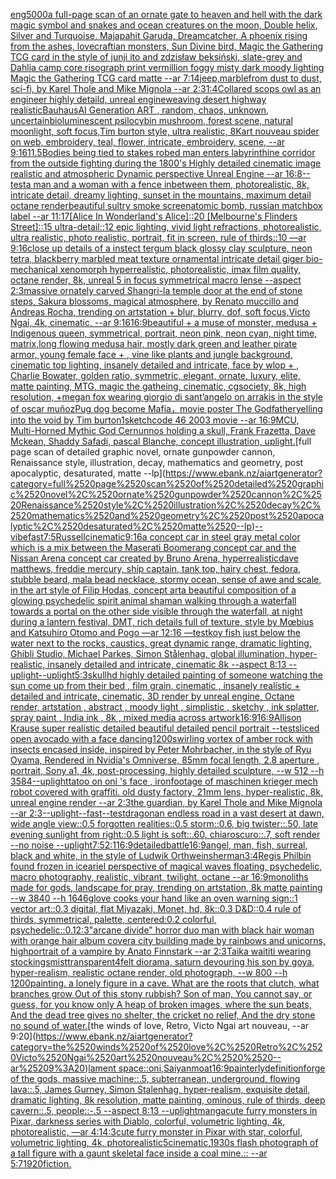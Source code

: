 [eng](https://www.ebank.nz/aiartgenerator?category=eng)[5000](https://www.ebank.nz/aiartgenerator?category=5000)[a full-page scan of an ornate gate to heaven and hell with the dark magic symbol and snakes and ocean creatures on the moon, Double helix, Silver and Turquoise, Majapahit Garuda, Dreamcatcher, A phoenix rising from the ashes, lovecraftian monsters, Sun Divine bird, Magic the Gathering TCG card in the style of junji ito and zdzisław beksiński, slate-grey and Dahlia camp core risograph print vermillion foggy misty dark moody lighting Magic the Gathering TCG card matte --ar 7:14](https://www.ebank.nz/aiartgenerator?category=a%2520full-page%2520scan%2520of%2520an%2520ornate%2520gate%2520to%2520heaven%2520and%2520hell%2520with%2520the%2520dark%2520magic%2520symbol%2520and%2520snakes%2520and%2520ocean%2520creatures%2520on%2520the%2520moon%2C%2520Double%2520helix%2C%2520Silver%2520and%2520Turquoise%2C%2520Majapahit%2520Garuda%2C%2520Dreamcatcher%2C%2520A%2520phoenix%2520rising%2520from%2520the%2520ashes%2C%2520lovecraftian%2520monsters%2C%2520Sun%2520Divine%2520bird%2C%2520Magic%2520the%2520Gathering%2520TCG%2520card%2520in%2520the%2520style%2520of%2520junji%2520ito%2520and%2520zdzis%C5%82aw%2520beksi%C5%84ski%2C%2520slate-grey%2520and%2520Dahlia%2520camp%2520core%2520risograph%2520print%2520vermillion%2520foggy%2520misty%2520dark%2520moody%2520lighting%2520Magic%2520the%2520Gathering%2520TCG%2520card%2520matte%2520--ar%25207%3A14)[jeep,marble](https://www.ebank.nz/aiartgenerator?category=jeep%2Cmarble)[from dust to dust, sci-fi, by Karel Thole and Mike Mignola --ar 2:3](https://www.ebank.nz/aiartgenerator?category=from%2520dust%2520to%2520dust%2C%2520sci-fi%2C%2520by%2520Karel%2520Thole%2520and%2520Mike%2520Mignola%2520--ar%25202%3A3)[1:4](https://www.ebank.nz/aiartgenerator?category=1%3A4)[Collared scops owl as an engineer highly detaild, unreal engine](https://www.ebank.nz/aiartgenerator?category=Collared%2520scops%2520owl%2520as%2520an%2520engineer%2520highly%2520detaild%2C%2520unreal%2520engine)[weaving desert highway realistic](https://www.ebank.nz/aiartgenerator?category=weaving%2520desert%2520highway%2520realistic)[Bauhaus](https://www.ebank.nz/aiartgenerator?category=Bauhaus)[AI Generation ART , random, chaos, unknown, uncertain](https://www.ebank.nz/aiartgenerator?category=AI%2520Generation%2520ART%2520%2C%2520random%2C%2520chaos%2C%2520unknown%2C%2520uncertain)[bioluminescent psilocybin mushroom, forest scene, natural moonlight, soft focus,Tim burton style, ultra realistic, 8K](https://www.ebank.nz/aiartgenerator?category=bioluminescent%2520psilocybin%2520mushroom%2C%2520forest%2520scene%2C%2520natural%2520moonlight%2C%2520soft%2520focus%2CTim%2520burton%2520style%2C%2520ultra%2520realistic%2C%25208K)[art nouveau spider on web, embroidery,  teal, flower, intricate, embroidery, scene, --ar 9:16](https://www.ebank.nz/aiartgenerator?category=art%2520nouveau%2520spider%2520on%2520web%2C%2520embroidery%2C%2520%2520teal%2C%2520flower%2C%2520intricate%2C%2520embroidery%2C%2520scene%2C%2520--ar%25209%3A16)[1](https://www.ebank.nz/aiartgenerator?category=1)[1.5](https://www.ebank.nz/aiartgenerator?category=1.5)[Bodies being tied to stakes robed man enters labyrinthine corridor from the outside fighting during the 1800's Highly detailed cinematic image realistic and atmospheric Dynamic perspective Unreal Engine --ar 16:8](https://www.ebank.nz/aiartgenerator?category=Bodies%2520being%2520tied%2520to%2520stakes%2520robed%2520man%2520enters%2520labyrinthine%2520corridor%2520from%2520the%2520outside%2520fighting%2520during%2520the%25201800%27s%2520Highly%2520detailed%2520cinematic%2520image%2520realistic%2520and%2520atmospheric%2520Dynamic%2520perspective%2520Unreal%2520Engine%2520--ar%252016%3A8)[--test](https://www.ebank.nz/aiartgenerator?category=--test)[a man and a woman with a fence inbetween them, photorealistic, 8k, intricate detail, dreamy lighting, sunset in the mountains, maximum detail octane render](https://www.ebank.nz/aiartgenerator?category=a%2520man%2520and%2520a%2520woman%2520with%2520a%2520fence%2520inbetween%2520them%2C%2520photorealistic%2C%25208k%2C%2520intricate%2520detail%2C%2520dreamy%2520lighting%2C%2520sunset%2520in%2520the%2520mountains%2C%2520maximum%2520detail%2520octane%2520render)[beautiful sultry smoke screen](https://www.ebank.nz/aiartgenerator?category=beautiful%2520sultry%2520smoke%2520screen)[atomic bomb, russian matchbox label --ar 11:17](https://www.ebank.nz/aiartgenerator?category=atomic%2520bomb%2C%2520russian%2520matchbox%2520label%2520--ar%252011%3A17)[[Alice In Wonderland's Alice]::20 [Melbourne's Flinders Street]::15 ultra-detail::12 epic lighting, vivid light refractions, photorealistic, ultra realistic, photo realistic, portrait, fit in screen, rule of thirds::10 —ar 9:16](https://www.ebank.nz/aiartgenerator?category=%5BAlice%2520In%2520Wonderland%27s%2520Alice%5D%3A%3A20%2520%5BMelbourne%27s%2520Flinders%2520Street%5D%3A%3A15%2520ultra-detail%3A%3A12%2520epic%2520lighting%2C%2520vivid%2520light%2520refractions%2C%2520photorealistic%2C%2520ultra%2520realistic%2C%2520photo%2520realistic%2C%2520portrait%2C%2520fit%2520in%2520screen%2C%2520rule%2520of%2520thirds%3A%3A10%2520%E2%80%94ar%25209%3A16)[close up details of a instect tergum black glossy clay sculpture, neon tetra, blackberry marbled meat texture ornamental intricate detail giger bio-mechanical xenomorph hyperrealistic, photorealistic, imax film quality, octane render, 8k, unreal 5 in focus symmetrical macro lense --aspect 2:3](https://www.ebank.nz/aiartgenerator?category=close%2520up%2520details%2520of%2520a%2520instect%2520tergum%2520black%2520glossy%2520clay%2520sculpture%2C%2520neon%2520tetra%2C%2520blackberry%2520marbled%2520meat%2520texture%2520ornamental%2520intricate%2520detail%2520giger%2520bio-mechanical%2520xenomorph%2520hyperrealistic%2C%2520photorealistic%2C%2520imax%2520film%2520quality%2C%2520octane%2520render%2C%25208k%2C%2520unreal%25205%2520in%2520focus%2520symmetrical%2520macro%2520lense%2520--aspect%25202%3A3)[massive ornately carved Shangri-la temple door at the end of stone steps, Sakura blossoms, magical atmosphere, by Renato muccillo and Andreas Rocha, trending on artstation + blur, blurry, dof, soft focus,Victo Ngai, 4k, cinematic, --ar 9:16](https://www.ebank.nz/aiartgenerator?category=massive%2520ornately%2520carved%2520Shangri-la%2520temple%2520door%2520at%2520the%2520end%2520of%2520stone%2520steps%2C%2520Sakura%2520blossoms%2C%2520magical%2520atmosphere%2C%2520by%2520Renato%2520muccillo%2520and%2520Andreas%2520Rocha%2C%2520trending%2520on%2520artstation%2520%2B%2520blur%2C%2520blurry%2C%2520dof%2C%2520soft%2520focus%2CVicto%2520Ngai%2C%25204k%2C%2520cinematic%2C%2520--ar%25209%3A16)[16:9](https://www.ebank.nz/aiartgenerator?category=16%3A9)[beautiful + a muse of monster, medusa + Indigenous queen, symmetrical, portrait, neon pink, neon cyan, night time, matrix,long flowing medusa hair, mostly dark green and leather pirate armor, young female face + , vine like plants and jungle background, cinematic top lighting, insanely detailed and intricate, face by wlop + , Charlie Bowater, golden ratio, symmetric, elegant, ornate, luxury, elite, matte painting, MTG, magic the gatheing, cinematic, cgsociety, 8k, high resolution, +](https://www.ebank.nz/aiartgenerator?category=beautiful%2520%2B%2520a%2520muse%2520of%2520monster%2C%2520medusa%2520%2B%2520Indigenous%2520queen%2C%2520symmetrical%2C%2520portrait%2C%2520neon%2520pink%2C%2520neon%2520cyan%2C%2520night%2520time%2C%2520matrix%2Clong%2520flowing%2520medusa%2520hair%2C%2520mostly%2520dark%2520green%2520and%2520leather%2520pirate%2520armor%2C%2520young%2520female%2520face%2520%2B%2520%2C%2520vine%2520like%2520plants%2520and%2520jungle%2520background%2C%2520cinematic%2520top%2520lighting%2C%2520insanely%2520detailed%2520and%2520intricate%2C%2520face%2520by%2520wlop%2520%2B%2520%2C%2520Charlie%2520Bowater%2C%2520golden%2520ratio%2C%2520symmetric%2C%2520elegant%2C%2520ornate%2C%2520luxury%2C%2520elite%2C%2520matte%2520painting%2C%2520MTG%2C%2520magic%2520the%2520gatheing%2C%2520cinematic%2C%2520cgsociety%2C%25208k%2C%2520high%2520resolution%2C%2520%2B)[megan fox wearing giorgio di sant’angelo on arrakis in the style of oscar muñoz](https://www.ebank.nz/aiartgenerator?category=megan%2520fox%2520wearing%2520giorgio%2520di%2520sant%E2%80%99angelo%2520on%2520arrakis%2520in%2520the%2520style%2520of%2520oscar%2520mu%C3%B1oz)[Pug dog become Mafia，movie poster The Godfather](https://www.ebank.nz/aiartgenerator?category=Pug%2520dog%2520become%2520Mafia%EF%BC%8Cmovie%2520poster%2520The%2520Godfather)[yelling into the void by Tim burton](https://www.ebank.nz/aiartgenerator?category=yelling%2520into%2520the%2520void%2520by%2520Tim%2520burton)[1](https://www.ebank.nz/aiartgenerator?category=1)[sketch](https://www.ebank.nz/aiartgenerator?category=sketch)[code 46 2003 movie --ar 16:9](https://www.ebank.nz/aiartgenerator?category=code%252046%25202003%2520movie%2520--ar%252016%3A9)[MCU, Multi-Horned Mythic God Cernunnos holding a skull, Frank Frazetta, Dave Mckean, Shaddy Safadi, pascal Blanche, concept illustration, uplight.](https://www.ebank.nz/aiartgenerator?category=MCU%2C%2520Multi-Horned%2520Mythic%2520God%2520Cernunnos%2520holding%2520a%2520skull%2C%2520Frank%2520Frazetta%2C%2520Dave%2520Mckean%2C%2520Shaddy%2520Safadi%2C%2520pascal%2520Blanche%2C%2520concept%2520illustration%2C%2520uplight.)[full page scan of detailed graphic novel, ornate gunpowder cannon, Renaissance style, illustration, decay, mathematics and geometry, post apocalyptic, desaturated, matte --lp](https://www.ebank.nz/aiartgenerator?category=full%2520page%2520scan%2520of%2520detailed%2520graphic%2520novel%2C%2520ornate%2520gunpowder%2520cannon%2C%2520Renaissance%2520style%2C%2520illustration%2C%2520decay%2C%2520mathematics%2520and%2520geometry%2C%2520post%2520apocalyptic%2C%2520desaturated%2C%2520matte%2520--lp)[--vibefast](https://www.ebank.nz/aiartgenerator?category=--vibefast)[7:5](https://www.ebank.nz/aiartgenerator?category=7%3A5)[Russell](https://www.ebank.nz/aiartgenerator?category=Russell)[cinematic](https://www.ebank.nz/aiartgenerator?category=cinematic)[9:16](https://www.ebank.nz/aiartgenerator?category=9%3A16)[a concept car in steel gray metal color which is a mix between the Maserati Boomerang concept car and the Nissan Arena concept car created by Bruno Arena, hyperrealistic](https://www.ebank.nz/aiartgenerator?category=a%2520concept%2520car%2520in%2520steel%2520gray%2520metal%2520color%2520which%2520is%2520a%2520mix%2520between%2520the%2520Maserati%2520Boomerang%2520concept%2520car%2520and%2520the%2520Nissan%2520Arena%2520concept%2520car%2520created%2520by%2520Bruno%2520Arena%2C%2520hyperrealistic)[dave matthews, freddie mercury, ship captain, tank top, hairy chest, fedora, stubble beard, mala bead necklace, stormy ocean, sense of awe and scale, in the art style of Filip Hodas, concept art](https://www.ebank.nz/aiartgenerator?category=dave%2520matthews%2C%2520freddie%2520mercury%2C%2520ship%2520captain%2C%2520tank%2520top%2C%2520hairy%2520chest%2C%2520fedora%2C%2520stubble%2520beard%2C%2520mala%2520bead%2520necklace%2C%2520stormy%2520ocean%2C%2520sense%2520of%2520awe%2520and%2520scale%2C%2520in%2520the%2520art%2520style%2520of%2520Filip%2520Hodas%2C%2520concept%2520art)[a beautiful composition of a glowing psychedelic spirit animal shaman walking through a waterfall towards a portal on the other side visible through the waterfall, at night during a lantern festival, DMT,  rich details full of texture, style by Mœbius and Katsuhiro Otomo and Pogo —ar 12:16 —test](https://www.ebank.nz/aiartgenerator?category=a%2520beautiful%2520composition%2520of%2520a%2520glowing%2520psychedelic%2520spirit%2520animal%2520shaman%2520walking%2520through%2520a%2520waterfall%2520towards%2520a%2520portal%2520on%2520the%2520other%2520side%2520visible%2520through%2520the%2520waterfall%2C%2520at%2520night%2520during%2520a%2520lantern%2520festival%2C%2520DMT%2C%2520%2520rich%2520details%2520full%2520of%2520texture%2C%2520style%2520by%2520M%C5%93bius%2520and%2520Katsuhiro%2520Otomo%2520and%2520Pogo%2520%E2%80%94ar%252012%3A16%2520%E2%80%94test)[koy fish just below the water next to the rocks, caustics, great dynamic range, dramatic lighting, Ghibli Studio, Michael Parkes, Simon Stålenhag, global illumination, hyper-realistic, insanely detailed and intricate, cinematic 8k --aspect 8:13 --uplight](https://www.ebank.nz/aiartgenerator?category=koy%2520fish%2520just%2520below%2520the%2520water%2520next%2520to%2520the%2520rocks%2C%2520caustics%2C%2520great%2520dynamic%2520range%2C%2520dramatic%2520lighting%2C%2520Ghibli%2520Studio%2C%2520Michael%2520Parkes%2C%2520Simon%2520St%C3%A5lenhag%2C%2520global%2520illumination%2C%2520hyper-realistic%2C%2520insanely%2520detailed%2520and%2520intricate%2C%2520cinematic%25208k%2520--aspect%25208%3A13%2520--uplight)[--uplight](https://www.ebank.nz/aiartgenerator?category=--uplight)[5:3](https://www.ebank.nz/aiartgenerator?category=5%3A3)[skull](https://www.ebank.nz/aiartgenerator?category=skull)[hd highly detailed painting of someone watching the sun come up from their bed , film grain, cinematic , insanely realistic + detailed and intricate, cinematic, 3D render by unreal engine, Octane render, artstation , abstract , moody light , simplistic , sketchy , ink splatter, spray paint , India ink , 8k , mixed media across artwork](https://www.ebank.nz/aiartgenerator?category=hd%2520highly%2520detailed%2520painting%2520of%2520someone%2520watching%2520the%2520sun%2520come%2520up%2520from%2520their%2520bed%2520%2C%2520film%2520grain%2C%2520cinematic%2520%2C%2520insanely%2520realistic%2520%2B%2520detailed%2520and%2520intricate%2C%2520cinematic%2C%25203D%2520render%2520by%2520unreal%2520engine%2C%2520Octane%2520render%2C%2520artstation%2520%2C%2520abstract%2520%2C%2520moody%2520light%2520%2C%2520simplistic%2520%2C%2520sketchy%2520%2C%2520ink%2520splatter%2C%2520spray%2520paint%2520%2C%2520India%2520ink%2520%2C%25208k%2520%2C%2520mixed%2520media%2520across%2520artwork)[16:9](https://www.ebank.nz/aiartgenerator?category=16%3A9)[16:9](https://www.ebank.nz/aiartgenerator?category=16%3A9)[Allison Krause super realistic detailed beautiful detailed pencil portrait --test](https://www.ebank.nz/aiartgenerator?category=Allison%2520Krause%2520super%2520realistic%2520detailed%2520beautiful%2520detailed%2520pencil%2520portrait%2520--test)[sliced open avocado with a face dancing](https://www.ebank.nz/aiartgenerator?category=sliced%2520open%2520avocado%2520with%2520a%2520face%2520dancing)[1200](https://www.ebank.nz/aiartgenerator?category=1200)[swirling vortex of amber rock with insects encased inside, inspired by Peter Mohrbacher, in the style of Ryu Oyama, Rendered in Nvidia's Omniverse, 85mm focal length, 2.8 aperture , portrait, Sony a1, 4k, post-processing, highly detailed sculpture, --w 512 --h 3584](https://www.ebank.nz/aiartgenerator?category=swirling%2520vortex%2520of%2520amber%2520rock%2520with%2520insects%2520encased%2520inside%2C%2520inspired%2520by%2520Peter%2520Mohrbacher%2C%2520in%2520the%2520style%2520of%2520Ryu%2520Oyama%2C%2520Rendered%2520in%2520Nvidia%27s%2520Omniverse%2C%252085mm%2520focal%2520length%2C%25202.8%2520aperture%2520%2C%2520portrait%2C%2520Sony%2520a1%2C%25204k%2C%2520post-processing%2C%2520highly%2520detailed%2520sculpture%2C%2520--w%2520512%2520--h%25203584)[--uplight](https://www.ebank.nz/aiartgenerator?category=--uplight)[tatoo on oni 's face , iron](https://www.ebank.nz/aiartgenerator?category=tatoo%2520on%2520oni%2520%27s%2520face%2520%2C%2520iron)[footage of maschinen krieger mech robot covered with graffiti. old dusty factory,  21mm lens, hyper-realistic, 8k, unreal engine render --ar 2:3](https://www.ebank.nz/aiartgenerator?category=footage%2520of%2520maschinen%2520krieger%2520mech%2520robot%2520covered%2520with%2520graffiti.%2520old%2520dusty%2520factory%2C%2520%252021mm%2520lens%2C%2520hyper-realistic%2C%25208k%2C%2520unreal%2520engine%2520render%2520--ar%25202%3A3)[the guardian, by Karel Thole and Mike Mignola --ar 2:3](https://www.ebank.nz/aiartgenerator?category=the%2520guardian%2C%2520by%2520Karel%2520Thole%2520and%2520Mike%2520Mignola%2520--ar%25202%3A3)[--uplight](https://www.ebank.nz/aiartgenerator?category=--uplight)[--fast](https://www.ebank.nz/aiartgenerator?category=--fast)[--test](https://www.ebank.nz/aiartgenerator?category=--test)[dragon](https://www.ebank.nz/aiartgenerator?category=dragon)[an endless road in a vast desert at dawn, wide angle view::0.5 forgotten realities::0.5 storm::0.6, big twister::.50, late evening sunlight from right::0.5 light is soft::.60, chiaroscuro::.7, soft render --no noise  --uplight](https://www.ebank.nz/aiartgenerator?category=an%2520endless%2520road%2520in%2520a%2520vast%2520desert%2520at%2520dawn%2C%2520wide%2520angle%2520view%3A%3A0.5%2520forgotten%2520realities%3A%3A0.5%2520storm%3A%3A0.6%2C%2520big%2520twister%3A%3A.50%2C%2520late%2520evening%2520sunlight%2520from%2520right%3A%3A0.5%2520light%2520is%2520soft%3A%3A.60%2C%2520chiaroscuro%3A%3A.7%2C%2520soft%2520render%2520--no%2520noise%2520%2520--uplight)[7:5](https://www.ebank.nz/aiartgenerator?category=7%3A5)[2:1](https://www.ebank.nz/aiartgenerator?category=2%3A1)[16:9](https://www.ebank.nz/aiartgenerator?category=16%3A9)[detailed](https://www.ebank.nz/aiartgenerator?category=detailed)[battle](https://www.ebank.nz/aiartgenerator?category=battle)[16:9](https://www.ebank.nz/aiartgenerator?category=16%3A9)[angel, man, fish, surreal, black and white, in the style of Ludwik Orthwein](https://www.ebank.nz/aiartgenerator?category=angel%2C%2520man%2C%2520fish%2C%2520surreal%2C%2520black%2520and%2520white%2C%2520in%2520the%2520style%2520of%2520Ludwik%2520Orthwein)[sherman](https://www.ebank.nz/aiartgenerator?category=sherman)[3:4](https://www.ebank.nz/aiartgenerator?category=3%3A4)[Regis Philbin found frozen in ice](https://www.ebank.nz/aiartgenerator?category=Regis%2520Philbin%2520found%2520frozen%2520in%2520ice)[ariel perspective of magical waves floating, psychedelic, macro photography, realistic, vibrant, twilight, octane --ar 16:9](https://www.ebank.nz/aiartgenerator?category=ariel%2520perspective%2520of%2520magical%2520waves%2520floating%2C%2520psychedelic%2C%2520macro%2520photography%2C%2520realistic%2C%2520vibrant%2C%2520twilight%2C%2520octane%2520--ar%252016%3A9)[monoliths made for gods, landscape for pray, trending on artstation, 8k matte painting --w 3840 --h 1646](https://www.ebank.nz/aiartgenerator?category=monoliths%2520made%2520for%2520gods%2C%2520landscape%2520for%2520pray%2C%2520trending%2520on%2520artstation%2C%25208k%2520matte%2520painting%2520--w%25203840%2520--h%25201646)[glove cooks your hand like an oven warning sign::1 vector art::0.3 digital, flat Miyazaki, Monet, hd, 8k::0.3 D&D::0.4 rule of thirds, symmetrical, palette, centered:0.2 colorful, psychedelic::0.1](https://www.ebank.nz/aiartgenerator?category=glove%2520cooks%2520your%2520hand%2520like%2520an%2520oven%2520warning%2520sign%3A%3A1%2520vector%2520art%3A%3A0.3%2520digital%2C%2520flat%2520Miyazaki%2C%2520Monet%2C%2520hd%2C%25208k%3A%3A0.3%2520D%26D%3A%3A0.4%2520rule%2520of%2520thirds%2C%2520symmetrical%2C%2520palette%2C%2520centered%3A0.2%2520colorful%2C%2520psychedelic%3A%3A0.1)[2:3](https://www.ebank.nz/aiartgenerator?category=2%3A3)["arcane divide" horror duo man with black hair woman with orange hair album cover](https://www.ebank.nz/aiartgenerator?category=%22arcane%2520divide%22%2520horror%2520duo%2520man%2520with%2520black%2520hair%2520woman%2520with%2520orange%2520hair%2520album%2520cover)[a city building made by rainbows and unicorns, high](https://www.ebank.nz/aiartgenerator?category=a%2520city%2520building%2520made%2520by%2520rainbows%2520and%2520unicorns%2C%2520high)[portrait of a vampire by Anato Finnstark --ar 2:3](https://www.ebank.nz/aiartgenerator?category=portrait%2520of%2520a%2520vampire%2520by%2520Anato%2520Finnstark%2520--ar%25202%3A3)[Taika waititi wearing stockings](https://www.ebank.nz/aiartgenerator?category=Taika%2520waititi%2520wearing%2520stockings)[mist](https://www.ebank.nz/aiartgenerator?category=mist)[transparent](https://www.ebank.nz/aiartgenerator?category=transparent)[4](https://www.ebank.nz/aiartgenerator?category=4)[felt diorama, saturn devouring his son by goya, hyper-realism, realistic octane render, old photograph, --w 800 --h 1200](https://www.ebank.nz/aiartgenerator?category=felt%2520diorama%2C%2520saturn%2520devouring%2520his%2520son%2520by%2520goya%2C%2520hyper-realism%2C%2520realistic%2520octane%2520render%2C%2520old%2520photograph%2C%2520--w%2520800%2520--h%25201200)[painting. a lonely figure in a cave. What are the roots that clutch, what branches grow Out of this stony rubbish? Son of man, You cannot say, or guess, for you know only A heap of broken images, where the sun beats, And the dead tree gives no shelter, the cricket no relief, And the dry stone no sound of water.](https://www.ebank.nz/aiartgenerator?category=painting.%2520a%2520lonely%2520figure%2520in%2520a%2520cave.%2520What%2520are%2520the%2520roots%2520that%2520clutch%2C%2520what%2520branches%2520grow%2520Out%2520of%2520this%2520stony%2520rubbish%3F%2520Son%2520of%2520man%2C%2520You%2520cannot%2520say%2C%2520or%2520guess%2C%2520for%2520you%2520know%2520only%2520A%2520heap%2520of%2520broken%2520images%2C%2520where%2520the%2520sun%2520beats%2C%2520And%2520the%2520dead%2520tree%2520gives%2520no%2520shelter%2C%2520the%2520cricket%2520no%2520relief%2C%2520And%2520the%2520dry%2520stone%2520no%2520sound%2520of%2520water.)[the winds of love, Retro, Victo Ngai art nouveau,  --ar 9:20](https://www.ebank.nz/aiartgenerator?category=the%2520winds%2520of%2520love%2C%2520Retro%2C%2520Victo%2520Ngai%2520art%2520nouveau%2C%2520%2520--ar%25209%3A20)[lament space::](https://www.ebank.nz/aiartgenerator?category=lament%2520space%3A%3A)[oni,Saiyan](https://www.ebank.nz/aiartgenerator?category=oni%2CSaiyan)[moat](https://www.ebank.nz/aiartgenerator?category=moat)[16:9](https://www.ebank.nz/aiartgenerator?category=16%3A9)[painterly](https://www.ebank.nz/aiartgenerator?category=painterly)[definition](https://www.ebank.nz/aiartgenerator?category=definition)[forge of the gods, massive machine::.5, subterranean, underground, flowing lava::.5, James Gurney, Simon Stalenhag, hyper-realism, exquisite detail, dramatic lighting, 8k resolution, matte painting, ominous, rule of thirds, deep cavern::.5, people::-.5 --aspect 8:13 --uplight](https://www.ebank.nz/aiartgenerator?category=forge%2520of%2520the%2520gods%2C%2520massive%2520machine%3A%3A.5%2C%2520subterranean%2C%2520underground%2C%2520flowing%2520lava%3A%3A.5%2C%2520James%2520Gurney%2C%2520Simon%2520Stalenhag%2C%2520hyper-realism%2C%2520exquisite%2520detail%2C%2520dramatic%2520lighting%2C%25208k%2520resolution%2C%2520matte%2520painting%2C%2520ominous%2C%2520rule%2520of%2520thirds%2C%2520deep%2520cavern%3A%3A.5%2C%2520people%3A%3A-.5%2520--aspect%25208%3A13%2520--uplight)[manga](https://www.ebank.nz/aiartgenerator?category=manga)[cute furry monsters in Pixar, darkness series with Diablo, colorful, volumetric lighting, 4k, photorealistic, —ar 4:1](https://www.ebank.nz/aiartgenerator?category=cute%2520furry%2520monsters%2520in%2520Pixar%2C%2520darkness%2520series%2520with%2520Diablo%2C%2520colorful%2C%2520volumetric%2520lighting%2C%25204k%2C%2520photorealistic%2C%2520%E2%80%94ar%25204%3A1)[4:3](https://www.ebank.nz/aiartgenerator?category=4%3A3)[cute furry monster in Pixar with star, colorful, volumetric lighting, 4k, photorealistic](https://www.ebank.nz/aiartgenerator?category=cute%2520furry%2520monster%2520in%2520Pixar%2520with%2520star%2C%2520colorful%2C%2520volumetric%2520lighting%2C%25204k%2C%2520photorealistic)[5](https://www.ebank.nz/aiartgenerator?category=5)[cinematic,](https://www.ebank.nz/aiartgenerator?category=cinematic%2C)[1930s flash photograph of a tall figure with a gaunt skeletal face inside a coal mine.:: --ar 5:7](https://www.ebank.nz/aiartgenerator?category=1930s%2520flash%2520photograph%2520of%2520a%2520tall%2520figure%2520with%2520a%2520gaunt%2520skeletal%2520face%2520inside%2520a%2520coal%2520mine.%3A%3A%2520--ar%25205%3A7)[1920](https://www.ebank.nz/aiartgenerator?category=1920)[fiction.](https://www.ebank.nz/aiartgenerator?category=fiction.)